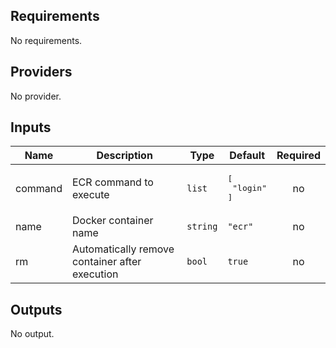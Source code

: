 ## Requirements

No requirements.

## Providers

No provider.

## Inputs

| Name | Description | Type | Default | Required |
|------|-------------|------|---------|:--------:|
| command | ECR command to execute | `list` | <pre>[<br>  "login"<br>]</pre> | no |
| name | Docker container name | `string` | `"ecr"` | no |
| rm | Automatically remove container after execution | `bool` | `true` | no |

## Outputs

No output.

